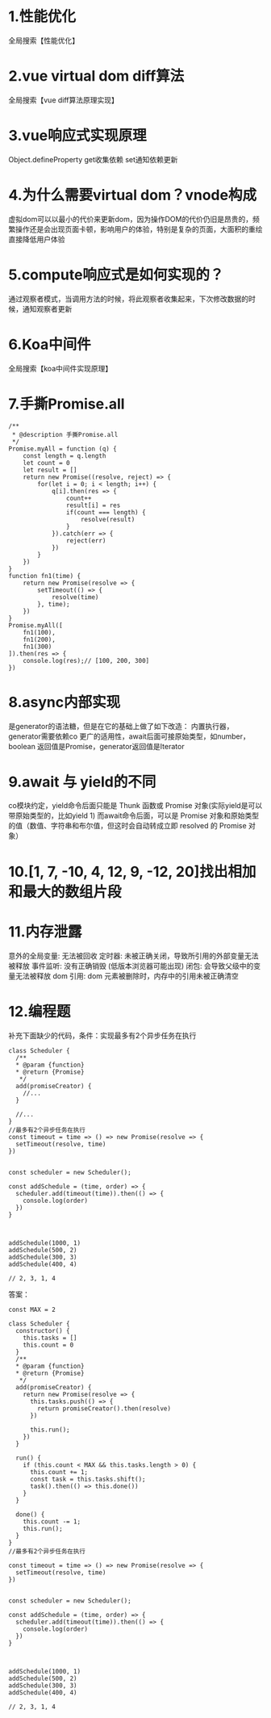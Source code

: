# 1.性能优化
全局搜索【性能优化】
# 2.vue virtual dom diff算法
全局搜索【vue diff算法原理实现】

# 3.vue响应式实现原理
Object.defineProperty get收集依赖 set通知依赖更新

# 4.为什么需要virtual dom？vnode构成
虚拟dom可以以最小的代价来更新dom，因为操作DOM的代价仍旧是昂贵的，频繁操作还是会出现页面卡顿，影响用户的体验，特别是复杂的页面，大面积的重绘直接降低用户体验

# 5.compute响应式是如何实现的？
通过观察者模式，当调用方法的时候，将此观察者收集起来，下次修改数据的时候，通知观察者更新

# 6.Koa中间件
全局搜索【koa中间件实现原理】

# 7.手撕Promise.all
```
/**
 * @description 手撕Promise.all
 */
Promise.myAll = function (q) {
    const length = q.length
    let count = 0
    let result = []
    return new Promise((resolve, reject) => {
        for(let i = 0; i < length; i++) {
            q[i].then(res => {
                count++
                result[i] = res
                if(count === length) {
                    resolve(result)
                }
            }).catch(err => {
                reject(err)
            })
        }
    })
}
function fn1(time) {
    return new Promise(resolve => {
        setTimeout(() => {
            resolve(time)
        }, time);
    })
}
Promise.myAll([
    fn1(100),
    fn1(200),
    fn1(300)
]).then(res => {
    console.log(res);// [100, 200, 300]
})
```


# 8.async内部实现
是generator的语法糖，但是在它的基础上做了如下改造：
内置执行器，generator需要依赖co
更广的适用性，await后面可接原始类型，如number，boolean
返回值是Promise，generator返回值是Iterator

# 9.await 与 yield的不同
co模块约定，yield命令后面只能是 Thunk 函数或 Promise 对象(实际yield是可以带原始类型的，比如yield 1)
而await命令后面，可以是 Promise 对象和原始类型的值（数值、字符串和布尔值，但这时会自动转成立即 resolved 的 Promise 对象）

# 10.[1, 7, -10, 4, 12, 9, -12, 20]找出相加和最大的数组片段

# 11.内存泄露
意外的全局变量: 无法被回收
定时器: 未被正确关闭，导致所引用的外部变量无法被释放
事件监听: 没有正确销毁 (低版本浏览器可能出现)
闭包: 会导致父级中的变量无法被释放
dom 引用: dom 元素被删除时，内存中的引用未被正确清空

# 12.编程题
补充下面缺少的代码，条件：实现最多有2个异步任务在执行
```
class Scheduler {
  /**
  * @param {function}
  * @return {Promise}
   */
  add(promiseCreator) {
    //...
  }

  //...
}
//最多有2个异步任务在执行
const timeout = time => () => new Promise(resolve => {
  setTimeout(resolve, time)
})


const scheduler = new Scheduler();

const addSchedule = (time, order) => {
  scheduler.add(timeout(time)).then(() => {
    console.log(order)
  })
}



addSchedule(1000, 1)
addSchedule(500, 2)
addSchedule(300, 3)
addSchedule(400, 4)

// 2, 3, 1, 4
```

答案：
```
const MAX = 2

class Scheduler {
  constructor() {
    this.tasks = []
    this.count = 0
  }
  /**
  * @param {function}
  * @return {Promise}
   */
  add(promiseCreator) {
    return new Promise(resolve => {
      this.tasks.push(() => {
        return promiseCreator().then(resolve)
      })

      this.run();
    })
  }

  run() {
    if (this.count < MAX && this.tasks.length > 0) {
      this.count += 1;
      const task = this.tasks.shift();
      task().then(() => this.done())
    }
  }

  done() {
    this.count -= 1;
    this.run();
  }
}
//最多有2个异步任务在执行

const timeout = time => () => new Promise(resolve => {
  setTimeout(resolve, time)
})


const scheduler = new Scheduler();

const addSchedule = (time, order) => {
  scheduler.add(timeout(time)).then(() => {
    console.log(order)
  })
}



addSchedule(1000, 1)
addSchedule(500, 2)
addSchedule(300, 3)
addSchedule(400, 4)

// 2, 3, 1, 4

```
